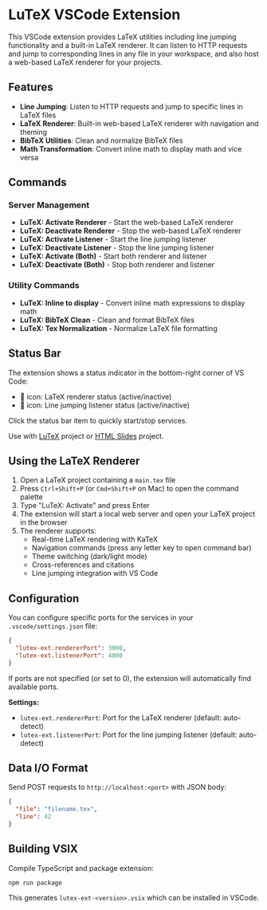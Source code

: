 # LuTeX VSCode Extension

This VSCode extension provides LaTeX utilities including line jumping functionality and a built-in LaTeX renderer. It can listen to HTTP requests and jump to corresponding lines in any file in your workspace, and also host a web-based LaTeX renderer for your projects.

## Features

- **Line Jumping**: Listen to HTTP requests and jump to specific lines in LaTeX files
- **LaTeX Renderer**: Built-in web-based LaTeX renderer with navigation and theming
- **BibTeX Utilities**: Clean and normalize BibTeX files
- **Math Transformation**: Convert inline math to display math and vice versa

## Commands

### Server Management
- **LuTeX: Activate Renderer** - Start the web-based LaTeX renderer
- **LuTeX: Deactivate Renderer** - Stop the web-based LaTeX renderer
- **LuTeX: Activate Listener** - Start the line jumping listener
- **LuTeX: Deactivate Listener** - Stop the line jumping listener
- **LuTeX: Activate (Both)** - Start both renderer and listener
- **LuTeX: Deactivate (Both)** - Stop both renderer and listener

### Utility Commands
- **LuTeX: Inline to display** - Convert inline math expressions to display math
- **LuTeX: BibTeX Clean** - Clean and format BibTeX files
- **LuTeX: Tex Normalization** - Normalize LaTeX file formatting

## Status Bar

The extension shows a status indicator in the bottom-right corner of VS Code:
- 📄 icon: LaTeX renderer status (active/inactive)
- 📡 icon: Line jumping listener status (active/inactive)

Click the status bar item to quickly start/stop services.

Use with [LuTeX](https://github.com/helloluxi/lutex) project or [HTML Slides](https://github.com/helloluxi/html-slides) project.

## Using the LaTeX Renderer

1. Open a LaTeX project containing a `main.tex` file
2. Press `Ctrl+Shift+P` (or `Cmd+Shift+P` on Mac) to open the command palette
3. Type "LuTeX: Activate" and press Enter
4. The extension will start a local web server and open your LaTeX project in the browser
5. The renderer supports:
   - Real-time LaTeX rendering with KaTeX
   - Navigation commands (press any letter key to open command bar)
   - Theme switching (dark/light mode)
   - Cross-references and citations
   - Line jumping integration with VS Code

## Configuration

You can configure specific ports for the services in your `.vscode/settings.json` file:

```json
{
  "lutex-ext.rendererPort": 3000,
  "lutex-ext.listenerPort": 4000
}
```

If ports are not specified (or set to 0), the extension will automatically find available ports.

**Settings:**
- `lutex-ext.rendererPort`: Port for the LaTeX renderer (default: auto-detect)
- `lutex-ext.listenerPort`: Port for the line jumping listener (default: auto-detect)

## Data I/O Format

Send POST requests to `http://localhost:<port>` with JSON body:

```json
{
  "file": "filename.tex",
  "line": 42
}
```

## Building VSIX

Compile TypeScript and package extension:
```
npm run package
```
This generates `lutex-ext-<version>.vsix` which can be installed in VSCode.
